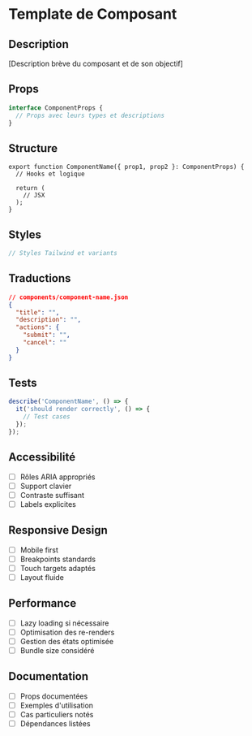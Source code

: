 # Template de Composant

## Description

[Description brève du composant et de son objectif]

## Props

```typescript
interface ComponentProps {
  // Props avec leurs types et descriptions
}
```

## Structure

```tsx
export function ComponentName({ prop1, prop2 }: ComponentProps) {
  // Hooks et logique

  return (
    // JSX
  );
}
```

## Styles

```typescript
// Styles Tailwind et variants
```

## Traductions

```json
// components/component-name.json
{
  "title": "",
  "description": "",
  "actions": {
    "submit": "",
    "cancel": ""
  }
}
```

## Tests

```typescript
describe('ComponentName', () => {
  it('should render correctly', () => {
    // Test cases
  });
});
```

## Accessibilité

- [ ] Rôles ARIA appropriés
- [ ] Support clavier
- [ ] Contraste suffisant
- [ ] Labels explicites

## Responsive Design

- [ ] Mobile first
- [ ] Breakpoints standards
- [ ] Touch targets adaptés
- [ ] Layout fluide

## Performance

- [ ] Lazy loading si nécessaire
- [ ] Optimisation des re-renders
- [ ] Gestion des états optimisée
- [ ] Bundle size considéré

## Documentation

- [ ] Props documentées
- [ ] Exemples d'utilisation
- [ ] Cas particuliers notés
- [ ] Dépendances listées
